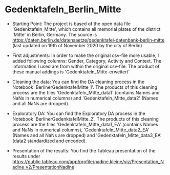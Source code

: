 # Gedenktafeln_Berlin_Mitte


- Starting Point:
  The project is based of the open data file 'Gedenktafeln_Mitte', which contains all memorial plates of the district 'Mitte' in Berlin, Germany.
  The source is https://daten.berlin.de/datensaetze/gedenktafel-datenbank-berlin-mitte (last updated on 19th of November 2020 by the city of Berlin)

- First adjustments:
  In order to make the original csv-file more usable, I added following columns: Gender, Category, Activity and Context. 
  The information I used are from within the original csv-file.
  The product of these manual addings is 'Gedenktafeln_Mitte-erweitert'

- Cleaning the data:
  You can find the DA cleaning process in the Notebook 'BerlinerGedenktafelMitte_1'.
  The products of this cleaning process are the files 'Gedenktafeln_Mitte_data1' (contains Names and NaNs in numerical columns) 
  and 'Gedenktafeln_Mitte_data2' (Names and all NaNs are dropped).

- Exploratory DA:
  You can find the Exploratory DA process in the Notebook 'BerlinerGedenktafelMitte_2'.
  The products of this cleaning process are the files 'Gedenktafeln_Mitte_data1_EA' (contains Names and NaNs in numerical columns), 
  'Gedenktafeln_Mitte_data2_EA' (Names and all NaNs are dropped) and 'Gedenktafeln_Mitte_data3_EA' (data2 standardized and encoded).

- Presentation of the results:
  You find the Tableau presentation of the results under https://public.tableau.com/app/profile/nadine.kleine/viz/Presentation_Nadine_v2/PresentationNadine
